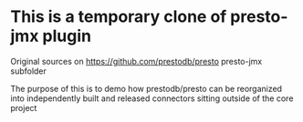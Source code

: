 # This is a temporary clone of presto-jmx plugin

Original sources on https://github.com/prestodb/presto presto-jmx subfolder

The purpose of this is to demo how prestodb/presto can be reorganized into independently built
and released connectors sitting outside of the core project